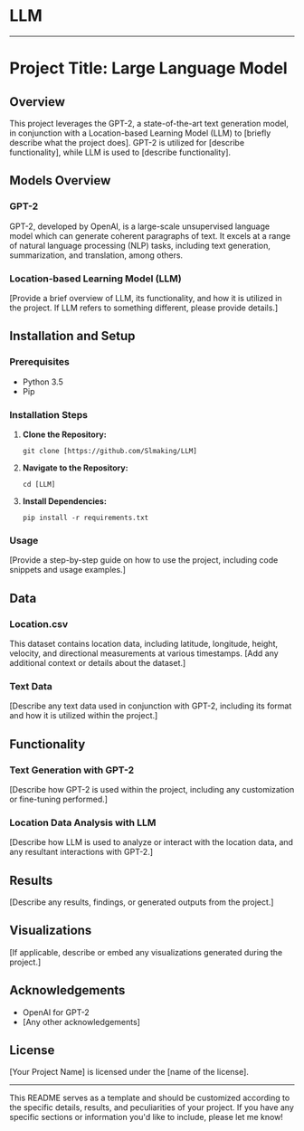 # LLM


---

# Project Title: Large Language Model

## Overview

This project leverages the GPT-2, a state-of-the-art text generation model, in conjunction with a Location-based Learning Model (LLM) to [briefly describe what the project does]. GPT-2 is utilized for [describe functionality], while LLM is used to [describe functionality].

## Models Overview

### GPT-2

GPT-2, developed by OpenAI, is a large-scale unsupervised language model which can generate coherent paragraphs of text. It excels at a range of natural language processing (NLP) tasks, including text generation, summarization, and translation, among others.

### Location-based Learning Model (LLM)

[Provide a brief overview of LLM, its functionality, and how it is utilized in the project. If LLM refers to something different, please provide details.]

## Installation and Setup

### Prerequisites

- Python 3.5
- Pip

### Installation Steps

1. **Clone the Repository:**
   ```
   git clone [https://github.com/Slmaking/LLM]
   ```
2. **Navigate to the Repository:**
   ```
   cd [LLM]
   ```
3. **Install Dependencies:**
   ```
   pip install -r requirements.txt
   ```
   
### Usage

[Provide a step-by-step guide on how to use the project, including code snippets and usage examples.]

## Data

### Location.csv

This dataset contains location data, including latitude, longitude, height, velocity, and directional measurements at various timestamps. [Add any additional context or details about the dataset.]

### Text Data

[Describe any text data used in conjunction with GPT-2, including its format and how it is utilized within the project.]

## Functionality

### Text Generation with GPT-2

[Describe how GPT-2 is used within the project, including any customization or fine-tuning performed.]

### Location Data Analysis with LLM

[Describe how LLM is used to analyze or interact with the location data, and any resultant interactions with GPT-2.]

## Results

[Describe any results, findings, or generated outputs from the project.]

## Visualizations

[If applicable, describe or embed any visualizations generated during the project.]

## Acknowledgements

- OpenAI for GPT-2
- [Any other acknowledgements]

## License

[Your Project Name] is licensed under the [name of the license].

---

This README serves as a template and should be customized according to the specific details, results, and peculiarities of your project. If you have any specific sections or information you'd like to include, please let me know!
